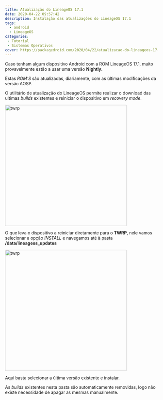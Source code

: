 ```yaml
---
title: Atualização do LineageOS 17.1
date: 2020-04-22 09:57:42
description: Instalação das atualizações do LineageOS 17.1
tags: 
  - android
  - LineageOS
categories: 
 - Tutorial
 - Sistemas Operativos
cover: https://packagedroid.com/2020/04/22/atualizacao-do-lineageos-17-1/lineagewall.png
---
```


Caso tenham algum dispositivo Android com a ROM LineageOS 17.1, muito provavelmente estão a usar uma versão **Nightly**.

Estas *ROM'S* são atualizadas, diariamente, com as últimas modificações da versão AOSP.

O utilitário de atualização do LineageOS permite realizar o download das ultimas *builds* existentes e reiniciar o dispositivo em *recovery mode*.

<img src="lineageos.png" alt="twrp" width="400"/>

O que leva o dispositivo a reiniciar diretamente para o **TWRP**, nele vamos selecionar a opção *INSTALL* e navegamos até à pasta **/data/lineageos_updates**

<img src="twrp3.png" alt="twrp" width="400"/>

Aqui basta selecionar a última versão existente e instalar.

As *builds* existentes nesta pasta são automaticamente removidas, logo não existe necessidade de apagar as mesmas manualmente.